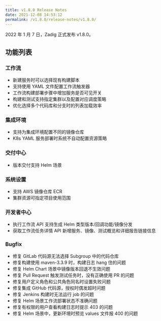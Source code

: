 ```yaml
---
title: v1.8.0 Release Notes
date: 2021-12-08 14:53:12
permalink: /v1.8.0/release-notes/v1.8.0/
---
```

2022 年 1 月 7 日，Zadig 正式发布 v1.8.0。

## 功能列表

### 工作流
- 新建服务时可以选择现有构建脚本
- 支持使用 YAML 文件配置工作流触发器
- 工作流构建部署步骤中增加服务是否可见开关
- 构建和测试支持指定集群以及配置对应调度策略
- 优化选择多个代码库和分支时的列表加载效率

### 集成环境
- 支持为集成环境配置不同的镜像仓库
- K8s YAML 服务部署时系统不自动配置资源策略

### 交付中心
- 版本交付支持 Helm 场景

### 系统设置
- 支持 AWS 镜像仓库 ECR
- 集群资源可指定项目使用范围

### 开发者中心
- 执行工作流 API 支持生成 Helm 类型版本/回调功能/镜像分发
- 获取工作流任务详情 API 新增服务、镜像、测试概览和详细报告链接信息

### Bugfix
- 修复 GitLab 代码源无法选择 Subgroup 中的代码仓库
- 修复构建使用 maven-3.3.9 时，构建日志 hang 住的问题
- 修复 Helm Chart 场景中镜像版本回退不生效问题
- 修复 Pull Request 触发测试任务时，没有正确使用 PR 的问题
- 修复用户定义角色和公共角色同名时设置失败问题
- 修复集成 GitHub 代码源，授权时偶发超时问题 
- 修复 Jenkins 构建时无法运行 job 的问题
- 修复 Helm 场景工作流部署状态不准确问题
- 修复有权限的用户查看构建日志时提示 403 的问题
- 修复 Helm 场景中，更新环境时预览 values 文件报 400 的问题

